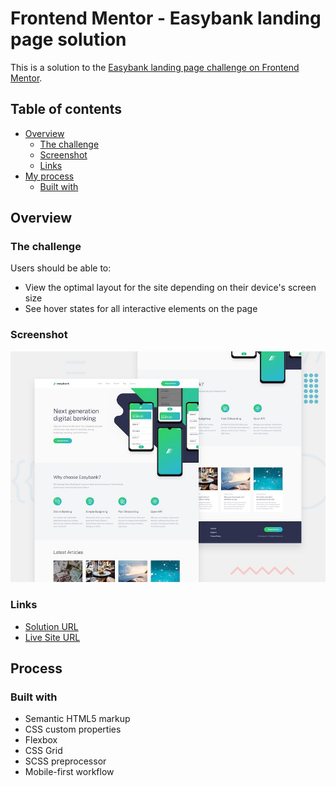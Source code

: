 # Frontend Mentor - Easybank landing page solution

This is a solution to the [Easybank landing page challenge on Frontend Mentor](https://www.frontendmentor.io/challenges/easybank-landing-page-WaUhkoDN).

## Table of contents

- [Overview](#overview)
  - [The challenge](#the-challenge)
  - [Screenshot](#screenshot)
  - [Links](#links)
- [My process](#my-process)
  - [Built with](#built-with)

## Overview

### The challenge

Users should be able to:

- View the optimal layout for the site depending on their device's screen size
- See hover states for all interactive elements on the page

### Screenshot

![Project design preview](./desktop-preview.jpg)

### Links

- [Solution URL](https://github.com/sabiku85/easybank-lp)
- [Live Site URL](https://sabiku85.github.io/easybank-lp/)

## Process

### Built with

- Semantic HTML5 markup
- CSS custom properties
- Flexbox
- CSS Grid
- SCSS preprocessor
- Mobile-first workflow
